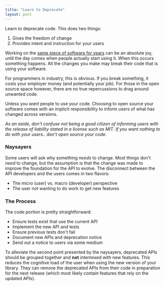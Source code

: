 ```yaml
---
title: "Learn to Deprecate"
layout: post
---
```


Learn to deprecate code. This does two things:

1. Gives the freedom of change
2. Provides intent and instruction for your users

Working on the [same piece of software for years](https://github.com/cbmi/avocado) can be an absolute joy, until the day comes when people actually start using it. When this occurs something happens. All the changes you make may break their code that is using your software.

For programmers in industry, this is obvious. If you break something, it costs your employer money (and potentially your job). For those in the open source space however, there are no true repercussions to drag around unwanted code.

Unless you _want_ people to use your code. Choosing to open source your software comes with an implicit responsibility to inform users of what has changed across versions.

_As an aside, don't confuse not being a good citizen of informing users with the release of liability stated in a license such as MIT. If you want nothing to do with your users.. don't open source your code._

### Naysayers

Some users will ask why something _needs_ to change. Most things don't _need_ to change, but the assumption is that the change was made to improve the foundation for the API to evolve. The disconnect between the API developers and the users comes in two flavors:

- The micro (user) vs. macro (developer) perspective
- The user not wanting to do work to get new features

### The Process

The code portion is pretty straightforward:

- Ensure tests exist that use the current API
- Implement the new API and tests
- Ensure previous tests don't fail
- Document new APIs and deprecation notice
- Send out a notice to users via some medium

To alleviate the second point presented by the naysayers, deprecated APIs should be grouped together and **not** intermixed with new features. This reduces the cognitive load of the user when using the new version of your library. They can remove the deprecated APIs from their code in preparation for the next release (which most likely contain features that rely on the updated APIs).

